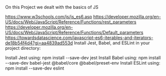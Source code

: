 On this Project we dealt with the basics of JS

https://www.w3schools.com/js/js_es6.asp
https://developer.mozilla.org/en-US/docs/Web/JavaScript/Reference/Functions/rest_parameters
https://developer.mozilla.org/en-US/docs/Web/JavaScript/Reference/Functions/Default_parameters
https://towardsdatascience.com/javascript-es6-iterables-and-iterators-de18b54f4d4?gi=aa4839ad553d
Install Jest, Babel, and ESLint
in your project directory:

Install Jest using: npm install --save-dev jest
Install Babel using: npm install --save-dev babel-jest @babel/core @babel/preset-env
Install ESLint using: npm install --save-dev eslint

